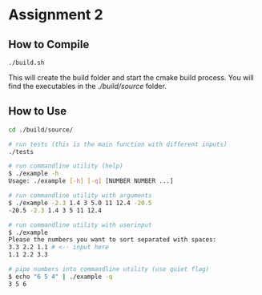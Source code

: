 # Assignment 2
## How to Compile
```
./build.sh
```
This will create the build folder and start  the cmake build process.
You will find the executables in the *./build/source* folder.
## How to Use
```sh
cd ./build/source/

# run tests (this is the main function with different inputs)
./tests

# run commandline utility (help)
$ ./example -h
Usage: ./example [-h] [-q] [NUMBER NUMBER ...]

# run commandline utility with arguments
$ ./example -2.3 1.4 3 5.0 11 12.4 -20.5
-20.5 -2.3 1.4 3 5 11 12.4

# run commandline utility with userinput
$ ./example
Please the numbers you want to sort separated with spaces:
3.3 2.2 1.1 # <-- input here
1.1 2.2 3.3

# pipe numbers into commandline utility (use quiet flag)
$ echo "6 5 4" | ./example -q
3 5 6
```